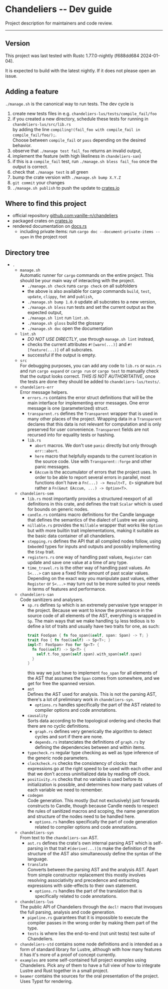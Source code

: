 # Chandeliers -- Dev guide

Project description for maintainers and code review.

---

## Version

This project was last tested with Rustc 1.77.0-nightly (f688dd684 2024-01-04).

It is expected to build with the latest nightly. If it does not please open an issue.

## Adding a feature

`./manage.sh` is the canonical way to run tests.
The dev cycle is
1. create new tests files in e.g. `chandeliers-lus/tests/compile_fail/foo`
2. if you created a new directory, schedule these tests for running in `chandeliers-lus/src/lib.rs` <br>
  by adding the line `compiling!(fail_foo with compile_fail in compile_fail/foo/);`. <br>
  Choose between `compile_fail` or `pass` depending on the desired behavior.
3. observe that `./manage test fail_foo` returns an invalid output,
4. implement the feature (with high likeliness in `chandeliers-san`)
5. if this is a `compile_fail` test, run `./manage.sh bless fail_foo` once
   the output is correct.
6. check that `./manage test` is all green
7. bump the crate version with `./manage.sh bump X.Y.Z`
8. `git commit` your changes
9. `./manage.sh publish` to push the update to [crates.io](https://crates.io)

## Where to find this project

- official repository [github.com:vanille-n/chandeliers](https://github.com/vanille-n/chandeliers)
- packaged crates on [crates.io](https://crates.io/search?q=chandeliers)
- rendered documentation on [docs.rs](https://docs.rs/releases/search?query=chandeliers&sort=relevance)
    - including private items: run `cargo doc --document-private-items --open` in the project root

## Directory tree

- `.`
    - `manage.sh` <br>
        Automatic runner for `cargo` commands on the entire project.
        This should be your main way of interacting with the project.
        - `./manage.sh check` runs `cargo check` on all subfolders
        - the above is also available for cargo commands `build`, `test`, `update`, `clippy`, `fmt` and `publish`,
        - `./manage.sh bump 1.0.0` update all subcrates to a new version,
        - `./manage.sh bless` run tests and set the current output as the expected output,
        - `./manage.sh lint` run `lint.sh`.
        - `./manage.sh gloss` build the glossary
        - `./manage.sh doc` open the documentation
    - `lint.sh` <br>
        - *DO NOT USE DIRECTLY*, use through `manage.sh lint` instead,
        - checks the current attributes `#![warn(...)]` and `#![feature(...)]` of all subcrates.
        - successful if the output is empty.
    - `src` <br>
        For debugging purposes, you can add any code to `lib.rs` or `main.rs` and
        run `cargo expand` or `cargo run` or `cargo test` to manually check that the output
        looks correct. *THIS IS NOT AUTHORITATIVE*, once the tests are done they should be
        added to `chandeliers-lus/tests/`.
    - `chandeliers-err` <br>
        Error message helpers.
        - `errors.rs` contains the error struct definitions that will be the main interface
          for implementing error messages. One error message is one (parameterized) struct.
        - `transparent.rs` defines the `Transparent` wrapper that is used in many other
          places of the project. Wrapping data in a `Transparent` declares that this data
          is not relevant for computation and is only preserved for user convenience.
          `Transparent` fields are not recursed into for equality tests or hashing.
        - `lib.rs` <br>
            - `abort` macros. We don't use `panic` directly but only through `err::abort`.
            - `here` macro that helpfully expands to the current location in the source code.
              Use with `Transparent::forge` and other panic messages.
            - `EAccum` is the accumulator of errors that the project uses. In order
              to be able to report several errors in parallel, most functions don't have
              a `Fn(...) -> Result<T, E>` signature but rather a `Fn(&mut EAccum, ...) -> Option<T>`.
    - `chandeliers-sem` <br>
        - `lib.rs` most importantly provides a structured reexport of all definitions in this crate,
          and defines the trait `Scalar` which is used for bounds on generic nodes.
        - `candle.rs` contains macro definitions for the Candle language that defines the semantics
          of the dialect of Lustre we are using.
        - `nillable.rs` provides the `Nillable` wrapper that works like `Option` but with
          more builtin trait implementations, making it suitable as the basic data container
          of all chandeliers.
        - `stepping.rs` defines the API that all compiled nodes follow, using `Embed`ed types
          for inputs and outputs and possibly implementing the `Step` trait.
        - `registers.rs` one way of handling past values, `Register` can update and save
          one value at a time of any type.
        - `time_travel.rs` is the other way of handling past values. An `S<...>` can save
          a fixed finite amount of past scalar values. Depending on the exact way you
          manipulate past values, either `Register` or `S<...>` may turn out to be more
          suited to your needs in terms of features and performance.
    - `chandeliers-san` <br>
        Code sanitizers and analysers.
        - `sp.rs` defines `Sp` which is an extremely pervasive type wrapper in the project.
          Because we want to know the provenance in the source code of all elements of the AST,
          everything is wrapped in `Sp`.
          The main ways that we make handling `Sp` less tedious is to define a lot of traits
          and usually have two traits for one, as such:
          ```rs
          trait FooSpan { fn foo_span(&self, span: Span) -> T; }
          trait Foo { fn foo(&self) -> Sp<T>; }
          impl<T: FooSpan> Foo for Sp<T> {
            fn foo(&self) -> Sp<T> {
              self.t.foo_span(self.span).with_span(self.span)
            }
          }
          ```
          this way we just have to implement `foo_span` for all elements of the
          AST that assumes the `Span` comes from somewhere, and we get for free
          the spanned version.
        - `ast` <br>
            Defines the AST used for analysis. This is not the parsing AST, there's a lot
            of preliminary work in `chandeliers-syn`.
            - `options.rs` handles specifically the part of the AST related to
              compiler options and code annotations.
        - `causality` <br>
            Sorts data according to the topological ordering and checks that there are no
            cyclic definitions.
            - `graph.rs` defines very generically the algorithm to detect cycles and sort if there
              are none.
            - `depends.rs` instanciates the definitions of `graph.rs` by defining the dependencies
              between and within items.
        - `typecheck.rs` regular type checking as well as type inference of the generic node parameters.
        - `clockcheck.rs` checks the consistency of clocks: that expressions go at the right speed
            to be used with each other and that we don't access uninitialized data by reading off clock.
        - `positivity.rs` checks that no variable is used before its initialization is possible,
            and determines how many past values of each variable we need to remember.
        - `codegen` <br>
            Code generation. This mostly (but not exclusively) just forwards constructs
            to Candle, though because Candle needs to respect the rules of sanitized macros
            and scoping, the name generation and structure of the nodes need to be handled here.
            - `options.rs` handles specifically the part of code generation related
              to compiler options and code annotations.
    - `chandeliers-syn` <br>
        From text to the `chandeliers-san` AST.
        - `ast.rs` defines the crate's own internal parsing AST which is self-parsing
          in that trait `#[derive(...)]`s make the definition of the structure of the AST
          also simultaneously define the syntax of the language.
        - `translate` <br>
            Converts between the parsing AST and the analysis AST. Apart from simple
            constructor replacement this mostly involves resolving associativity
            and precedence and extracting expressions with side-effects to their
            own statement.
            - `options.rs` handles the part of the translation that is specifically
              related to code annotations.
    - `chandeliers-lus` <br>
        The public API of Chandeliers through the `decl!` macro that invoques
        the full parsing, analysis and code generation.
        - `pipeline.rs` guarantees that it is impossible to execute the compiler
          passes in the wrong order by making them part of the type.
        - `tests` is where lies the end-to-end (not unit tests) test suite of
          Chandeliers.
    - `chandeliers-std` contains some node definitions and is intended as a form
       of standard library for Lustre, although with how many features it has it's
       more of a proof of concept currently.
    - `examples` are some self-contained full project examples using Chandeliers.
      Pick any of them to have a full view of how to integrate Lustre and Rust
      together in a small project.
    - `beamer` contains the sources for the oral presentation of the project.
      Uses Typst for rendering.











